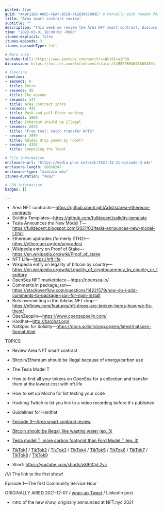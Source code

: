 ```yaml
---
posted: true
guid: "449F12B8-A0B5-4EA7-B5CD-7A283085999E" # Manually pick random for each episode
title: "Area smart contract review"
subtitle: ""
description: "This week we review the Area NFT smart contract, discuss the Tesla Model T, and how to find all your tokens on OpenSea for a collection and transfer them at the lowest cost with nft.life. We also discuss how to set up Mocha for list testing your code, and hacking Twitch to let you link to a video recording before it's published. We also discuss guidelines for Hardhat."
time: "2022-03-01 18:00:00 -0500"
itunes-explicit: false
itunes-episode: 3
itunes-episodeType: full

# More info
youtube-full: https://www.youtube.com/watch?v=QUzBEca2P3Q
discussion: https://twitter.com/fulldecent/status/1498795930463653894

# Timeline
timeline:
- seconds: 0
  title: Intro
- seconds: 45
  title: The agenda
- seconds: 147
  title: Area contract intro
- seconds: 442
  title: Push and pull Ether sending
- seconds: 1069
  title: Ethereum should be illegal
- seconds: 2029
  title: "Free tool: batch transfer NFTs"
- seconds: 2659
  title: Adidas drop gamed by robot?
- seconds: 4395
  title: Composing the Tweet

# File information
enclosure-url: "https://media.phor.net/csh/2021-12-21-episode-3.m4a"
enclosure-length: 98890247
enclosure-type: "audio/x-m4a"
itunes-duration: "4882"

# CSH information
badges: []

---
```


- Area NFT contracts—https://github.com/LightArtists/area-ethereum-contracts 
- Solidity Templates—https://github.com/fulldecent/solidity-template 
- Tesla Announces the New Model T—https://fulldecent.blogspot.com/2021/03/tesla-announces-new-model-t.html 
- Ethereum updrades (formerly ETH2)—https://ethereum.org/en/upgrades/ 
- Wikipedia entry on Proof of Stake—https://en.wikipedia.org/wiki/Proof_of_stake 
- NFT Life—https://nft.life 
- Wikipedia entry on legality of bitcoin by country—https://en.wikipedia.org/wiki/Legality_of_cryptocurrency_by_country_or_territory 
- OpenSea NFT marketplace—https://opensea.io/ 
- Comments in package.json—https://stackoverflow.com/questions/14221579/how-do-i-add-comments-to-package-json-for-npm-install 
- Bots overminting in the Adidas NFT drop—https://nftnow.com/features/nft-drops-are-broken-heres-how-we-fix-them/ 
- OpenZepplin—https://www.openzeppelin.com/ 
- Hardhat—http://hardhat.org/ 
- NatSpec for Solidity—https://docs.soliditylang.org/en/latest/natspec-format.html 

<!--end of quick notes-->


TOPICS

- Review Area NFT smart contract
- Bitcoin/Ethereum should be illegal because of energy/carbon use
- The Tesla Model T
- How to find all your tokens on OpenSea for a collection and transfer them at the lowest cost with nft.life
- How to set up Mocha for list testing your code
- Hacking Twitch to let you link to a video recording before it's published
- Guidelines for Hardhat


- [Episode 3—Area smart contract review](https://youtu.be/pA1OObmm_3s)

- [Bitcoin should be illegal, like wasting water (ep. 3)](https://youtu.be/g1ovvbfSWnY)
- [Tesla model T, more carbon footprint than Ford Model T (ep. 3)](https://youtu.be/4-orZ8oxZVk) 
- [TikTok1](https://www.tiktok.com/@fulldecent/video/7158559374905052458?is_from_webapp=v1&item_id=7158559374905052458) / [TikTok2](https://www.tiktok.com/@fulldecent) / [TikTok3](http://tiktok3) / [TikTok4](https://www.tiktok.com/@fulldecent/video/7158561397339606314?is_from_webapp=v1&item_id=7158561397339606314) / [TikTok5](https://www.tiktok.com/@fulldecent/video/7158574901262208302?is_from_webapp=v1&item_id=7158574901262208302) / [TikTok6](https://www.tiktok.com/@fulldecent/video/7158575044673948974?is_from_webapp=v1&item_id=7158575044673948974) / [TikTok7](https://www.tiktok.com/@fulldecent/video/7158575340644879658?is_from_webapp=v1&item_id=7158575340644879658) / [TikTok8](https://www.tiktok.com/@fulldecent/video/7158575621612768558?is_from_webapp=v1&item_id=7158575621612768558) / [TikTok9](https://www.tiktok.com/@fulldecent/video/7158575831323807018?is_from_webapp=v1&item_id=7158575831323807018)
- Short: https://youtube.com/shorts/v8lPICyL2vc 

//// The link to the first show!

Episode 1—The first Community Service Hour

ORIGINALLY AIRED 2021-12-07 / [wrap-up Tweet](https://twitter.com/SuSquares/status/1483294686936715274) / LinkedIn post

- Intro of the new show, originally announced at NFT.nyc 2021
